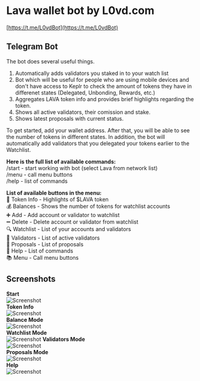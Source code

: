 # Lava wallet bot by L0vd.com

[https://t.me/L0vdBot](https://t.me/L0vdBot)

## Telegram Bot
The bot does several useful things.
1. Automatically adds validators you staked in to your watch list
2. Bot which will be useful for people who are using mobile devices and don't have access to Keplr to check the amount of tokens they have in differenet states (Delegated, Unbonding, Rewards, etc.)
3. Aggregates LAVA token info and provides brief highlights regarding the token.
4. Shows all active validators, their comission and stake.
5. Shows latest proposals with current status.

To get started, add your wallet address. After that, you will be able to see the number of tokens in different states. In addition, the bot will automatically add validators that you delegated your tokens earlier to the Watchlist.

**Here is the full list of available commands:**  
/start - start working with bot (select Lava from network list)  
/menu - call menu buttons  
/help - list of commands  

**List of available buttons in the menu:**  
💎 Token Info - Highlights of $LAVA token  
💰 Balances - Shows the number of tokens for watchlist accounts  
➕ Add - Add account or validator to watchlist  
➖ Delete - Delete account or validator from watchlist  
🔍 Watchlist - List of your accounts and validators  
👷 Validators - List of active validators  
📢 Proposals - List of proposals  
📂 Help - List of commands  
📚 Menu - Call menu buttons  


## Screenshots
**Start**  
![Screenshot](https://github.com/L0vd/screenshots/blob/main/lava/start.png)  
**Token Info**  
![Screenshot](https://github.com/L0vd/screenshots/blob/main/lava/token_info.png?raw=true)  
**Balance Mode**  
![Screenshot](https://github.com/L0vd/screenshots/blob/main/lava/balance.png?raw=true)  
**Watchlist Mode**  
![Screenshot](https://github.com/L0vd/screenshots/blob/main/lava/watchlist.png?raw=true) 
**Validators Mode**  
![Screenshot](https://github.com/L0vd/screenshots/blob/main/lava/validators.png)  
**Proposals Mode**  
![Screenshot](https://github.com/L0vd/screenshots/blob/main/lava/proposals.png?raw=true)  
**Help**  
![Screenshot](https://github.com/L0vd/screenshots/blob/main/lava/help.png?raw=true)

